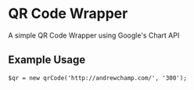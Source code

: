# QR Code Wrapper

A simple QR Code Wrapper using Google's Chart API


## Example Usage
````
$qr = new qrCode('http://andrewchamp.com/', '300');
````
